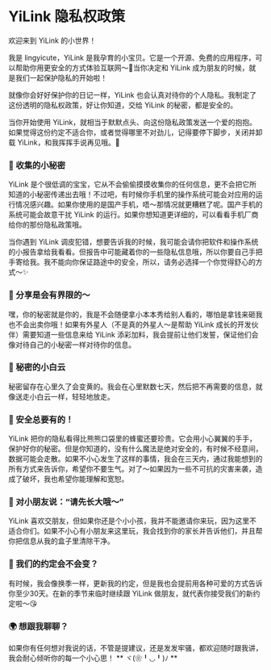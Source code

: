 # YiLink 隐私权政策

欢迎来到 YiLink 的小世界！

我是 lingyicute，YiLink 是我孕育的小宝贝。它是一个开源、免费的应用程序，可以帮助你用更安全的方式体验互联网～🙌当你决定和 YiLink 成为朋友的时候，就是我们一起保护隐私的开始啦！

就像你会好好保护你的日记一样，YiLink 也会认真对待你的个人隐私。我制定了这份透明的隐私权政策，好让你知道，交给 YiLink 的秘密，都是安全的。

当你开始使用 YiLink，就相当于默默点头、向这份隐私政策发送一个爱的抱抱。如果觉得这份约定不适合你，或者觉得哪里不对劲儿，记得要停下脚步，关闭并卸载 YiLink，和我挥挥手说再见哦。👋

### 💌 收集的小秘密

YiLink 是个很低调的宝宝，它从不会偷偷摸摸收集你的任何信息，更不会把它所知道的小秘密传递出去哦！不过吧，有时候你手机里的操作系统可能会对应用的运行情况感兴趣。如果你使用的是国产手机，唔～那情况就更糟糕了呢。国产手机的系统可能会故意干扰 YiLink 的运行。如果你想知道更详细的，可以看看手机厂商给你的那份隐私政策哦。

当你遇到 YiLink 调皮犯错，想要告诉我的时候，我可能会请你把软件和操作系统的小报告拿给我看看。但报告中可能藏着你的一些隐私信息哦，所以你要自己手把手寄给我。我不能向你保证路途中的安全，所以，请务必选择一个你觉得舒心的方式～✨

### 🔗 分享是会有界限的～

嘿，你的秘密就是你的，我是不会随便拿小本本秀给别人看的，哪怕是拿钱来砸我也不会出卖你哦！如果有外星人（不是真的外星人～是帮助 YiLink 成长的开发伙伴）需要知道一些信息来给 YiLink 添彩加料，我会提前让他们发誓，保证他们会像对待自己的小秘密一样对待你的信息。

### 🌟 秘密的小白云

秘密留存在心里久了会变黄的。我会在心里默数七天，然后把不再需要的信息，就像送走小白云一样，轻轻地放走。

### 🔐 安全总要有的！

YiLink 把你的隐私看得比熊熊口袋里的蜂蜜还要珍贵。它会用小心翼翼的手手，保护好你的秘密。但是你知道的，没有什么魔法是绝对安全的，有时候不经意间，数据可能会走散。如果不小心发生了这样的事情，我会在三天内，通过我能想到的所有方式来告诉你，希望你不要生气。对了～如果因为一些不可抗的灾害来袭，造成了破坏，我也希望你能理解和宽恕。

### 🧒 对小朋友说：“请先长大哦～”

YiLink 喜欢交朋友，但如果你还是个小小孩，我并不能邀请你来玩，因为这里不适合你们。如果不小心有小朋友来这里玩，我会找到你的家长并告诉他们，并且帮你把信息从我的盒子里清除干净。

### 📝 我们的约定会不会变？

有时候，我会像换季一样，更新我的约定，但是我也会提前用各种可爱的方式告诉你至少30天。在新的季节来临时继续跟 YiLink 做朋友，就代表你接受我们的新约定啦～😘

### 🌍 想跟我聊聊？

如果你有任何想对我说的话，不管是提建议，还是发发牢骚，都欢迎随时跟我讲，我会耐心倾听你的每一个小心思！
** ヾ(❀╹◡╹)ﾉ **
